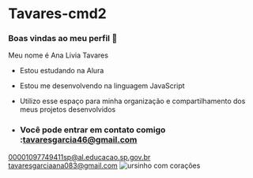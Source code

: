 # Tavares-cmd2
### Boas vindas ao meu perfil 💙
Meu nome é Ana Livia Tavares

- Estou estudando na Alura
- Estou me desenvolvendo na linguagem JavaScript
- Utilizo esse espaço para minha organização e compartilhamento dos meus projetos desenvolvidos

- ### Você pode entrar em contato comigo :tavaresgarcia46@gmail.com

00001097749411sp@al.educacao.sp.gov.br
tavaresgarciaana083@gmail.com
![ursinho com coraçôes](https://media.tenor.com/p-SnqGYOdfIAAAAM/fofo.gif)
